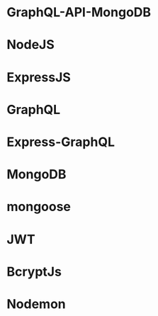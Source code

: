 # GraphQL-API-MongoDB

# NodeJS

# ExpressJS

# GraphQL

# Express-GraphQL

# MongoDB

# mongoose

# JWT

# BcryptJs

# Nodemon
